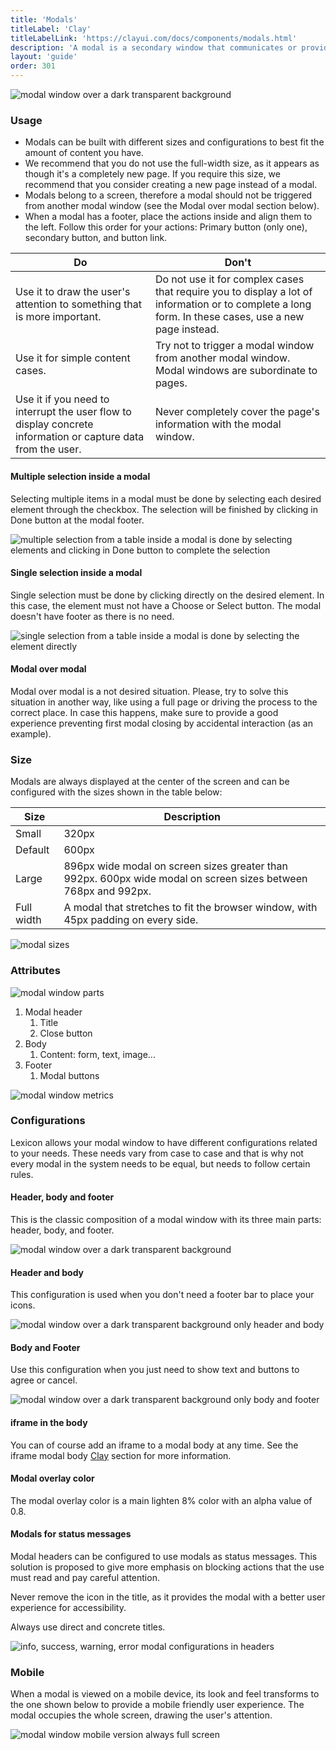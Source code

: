 ```yaml
---
title: 'Modals'
titleLabel: 'Clay'
titleLabelLink: 'https://clayui.com/docs/components/modals.html'
description: 'A modal is a secondary window that communicates or provides an action inside the same process.'
layout: 'guide'
order: 301
---
```



![modal window over a dark transparent background](/images/lexicon/Modal.jpg)

### Usage

-   Modals can be built with different sizes and configurations to best fit the amount of content you have.
-   We recommend that you do not use the full-width size, as it appears as though it's a completely new page. If you require this size, we recommend that you consider creating a new page instead of a modal.
-   Modals belong to a screen, therefore a modal should not be triggered from another modal window (see the Modal over modal section below).
-   When a modal has a footer, place the actions inside and align them to the left. Follow this order for your actions: Primary button (only one), secondary button, and button link.

| Do | Don't |
| -- | ----- |
| Use it to draw the user's attention to something that is more important. | Do not use it for complex cases that require you to display a lot of information or to complete a long form. In these cases, use a new page instead. |
| Use it for simple content cases. | Try not to trigger a modal window from another modal window. Modal windows are subordinate to pages. |
| Use it if you need to interrupt the user flow to display concrete information or capture data from the user. | Never completely cover the page's information with the modal window. |


<!--
    <table>
        <thead>
            <tr>
                <th>Dos</th>
                <th>Don'ts</th>
            </tr>
        </thead>
        <tbody>
            <tr>
                <td>
                    <div class="d-flex align-items-center">
                        <svg class="lexicon-icon lexicon-icon-check do mr-3"><use xlink:href="/vendor/lexicon/icons.svg#check"></use></svg>
                        <span>Use it to draw the user's attention to something that is more important.</span>
                    </div>
                </td>
                <td>
                    <div class="d-flex align-items-center">
                        <svg class="lexicon-icon lexicon-icon-times dont mr-3"><use xlink:href="/vendor/lexicon/icons.svg#times"></use></svg>
                        <span>Do not use it for complex cases that require you to display a lot of information or to complete a long form. In these cases, use a new page instead.</span>
                    </div>
                </td>
            </tr>
            <tr>
                <td>
                    <div class="d-flex align-items-center">
                        <svg class="lexicon-icon lexicon-icon-check do mr-3"><use xlink:href="/vendor/lexicon/icons.svg#check"></use></svg>
                        <span>Use it for simple content cases.</span>
                    </div>
                </td>
                <td>
                    <div class="d-flex align-items-center">
                        <svg class="lexicon-icon lexicon-icon-times dont mr-3"><use xlink:href="/vendor/lexicon/icons.svg#times"></use></svg>
                        <span>Try not to trigger a modal window from another modal window. Modal windows are subordinate to pages.</span>
                    </div>
                </td>
            </tr>
            <tr>
                <td>
                    <div class="d-flex align-items-center">
                        <svg class="lexicon-icon lexicon-icon-check do mr-3"><use xlink:href="/vendor/lexicon/icons.svg#check"></use></svg>
                        <span>Use it if you need to interrupt the user flow to display concrete information or capture data from the user.</span>
                    </div>
                </td>
                <td>
                    <div class="d-flex align-items-center">
                        <svg class="lexicon-icon lexicon-icon-times dont mr-3"><use xlink:href="/vendor/lexicon/icons.svg#times"></use></svg>
                        <span>Never completely cover the page's information with the modal window.</span>
                    </div>
                </td>
            </tr>
        </tbody>
    </table> -->

#### Multiple selection inside a modal

Selecting multiple items in a modal must be done by selecting each desired element through the checkbox. The selection will be finished by clicking in Done button at the modal footer.

![multiple selection from a table inside a modal is done by selecting elements and clicking in Done button to complete the selection](/images/lexicon/Modal-selection-multiple.jpg)

#### Single selection inside a modal

Single selection must be done by clicking directly on the desired element. In this case, the element must not have a Choose or Select button. The modal doesn't have footer as there is no need.

![single selection from a table inside a modal is done by selecting the element directly](/images/lexicon/Modal-selection-single.jpg)

#### Modal over modal

Modal over modal is a not desired situation. Please, try to solve this situation in another way, like using a full page or driving the process to the correct place. In case this happens, make sure to provide a good experience preventing first modal closing by accidental interaction (as an example).

### Size

Modals are always displayed at the center of the screen and can be configured with the sizes shown in the table below:

| Size       | Description                                                                                                    |
| ---------- | -------------------------------------------------------------------------------------------------------------- |
| Small      | 320px                                                                                                          |
| Default    | 600px                                                                                                          |
| Large      | 896px wide modal on screen sizes greater than 992px. 600px wide modal on screen sizes between 768px and 992px. |
| Full width | A modal that stretches to fit the browser window, with 45px padding on every side.                             |

![modal sizes](/images/lexicon/ModalSize.jpg)

### Attributes

![modal window parts](/images/lexicon/ModalParts.jpg)

1. Modal header
    1. Title
    2. Close button
2. Body
    1. Content: form, text, image...
3. Footer
    1. Modal buttons

![modal window metrics](/images/lexicon/ModalMetrics.jpg)

### Configurations

Lexicon allows your modal window to have different configurations related to your needs. These needs vary from case to case and that is why not every modal in the system needs to be equal, but needs to follow certain rules.

#### Header, body and footer

This is the classic composition of a modal window with its three main parts: header, body, and footer.

![modal window over a dark transparent background](/images/lexicon/Modal.jpg)

#### Header and body

This configuration is used when you don't need a footer bar to place your icons.

![modal window over a dark transparent background only header and body](/images/lexicon/ModalFooterless.jpg)

#### Body and Footer

Use this configuration when you just need to show text and buttons to agree or cancel.

![modal window over a dark transparent background only body and footer](/images/lexicon/ModalBodyFooter.jpg)

#### iframe in the body

You can of course add an iframe to a modal body at any time. See the iframe modal body [Clay](https://clayui.com/docs/components/modals.html) section for more information.

#### Modal overlay color

The modal overlay color is a main lighten 8% color with an alpha value of 0.8.

#### Modals for status messages

Modal headers can be configured to use modals as status messages. This solution is proposed to give more emphasis on blocking actions that the use must read and pay careful attention.

Never remove the icon in the title, as it provides the modal with a better user experience for accessibility.

Always use direct and concrete titles.

![info, success, warning, error modal configurations in headers](/images/lexicon/ModalStatus.jpg)

### Mobile

When a modal is viewed on a mobile device, its look and feel transforms to the one shown below to provide a mobile friendly user experience. The modal occupies the whole screen, drawing the user's attention.

![modal window mobile version always full screen](/images/lexicon/ModalMobile.jpg)
